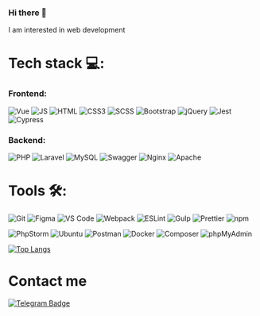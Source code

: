 ### Hi there 👋

I am interested in web development

# Tech stack 💻:

### Frontend:

![Vue](https://img.shields.io/badge/Vue.js-%23E34F26?logo=Vue.js&logoColor=fff&color=4FC08D)
![JS](https://img.shields.io/badge/JavaScript-%23E34F26?logo=javascript&logoColor=%23000&color=%23F7E01D)
![HTML](https://img.shields.io/badge/HTML5-%23E34F26?logo=html5&logoColor=%23fff&color=%23E34F26)
![CSS3](https://img.shields.io/badge/CSS3-%23E34F26?logo=css3&logoColor=%23fff&color=%231698E9)
![SCSS](https://img.shields.io/badge/SCSS-%23E34F26?logo=sass&logoColor=%23000&color=%23C95B93)
![Bootstrap](https://img.shields.io/badge/Bootstrap-%23E34F26?logo=Bootstrap&logoColor=fff&color=7952B3)
![jQuery](https://img.shields.io/badge/jQuery-%23E34F26?logo=jQuery&logoColor=fff&color=0769AD)
![Jest](https://img.shields.io/badge/Jest-%23E34F26?logo=Jest&logoColor=fff&color=C21325)
![Cypress](https://img.shields.io/badge/Cypress-%23E34F26?logo=Cypress&logoColor=fff&color=17202C)

### Backend:

![PHP](https://img.shields.io/badge/PHP-fff?logo=php&logoColor=fff&color=777BB4)
![Laravel](https://img.shields.io/badge/Laravel-fff?logo=Laravel&logoColor=fff&color=FF2D20)
![MySQL](https://img.shields.io/badge/MySQL-fff?logo=MySQL&logoColor=fff&color=4479A1)
![Swagger](https://img.shields.io/badge/Swagger-fff?logo=Swagger&logoColor=000&color=85EA2D)
![Nginx](https://img.shields.io/badge/Nginx-fff?logo=Nginx&logoColor=fff&color=009639)
![Apache](https://img.shields.io/badge/Apache-fff?logo=Apache&logoColor=000&color=BA55D3)

# Tools 🛠:

![Git](https://camo.githubusercontent.com/3ea1c940cc08da19f16d17ca0c4704397dac1f12a1bb73f1174ae504c3e80a85/68747470733a2f2f696d672e736869656c64732e696f2f62616467652f2d4769742d3333333333333f7374796c653d666c6174266c6f676f3d676974)
![Figma](https://img.shields.io/badge/Figma-fff?logo=Figma&logoColor=fff&color=F24E1E)
![VS Code](https://img.shields.io/badge/VS%20Code-%23333?logo=visual%20studio%20code&logoColor=%23007ACC) ![Webpack](https://img.shields.io/badge/Webpack-%23E34F26?logo=webpack&logoColor=%23fff&color=%23539AC8)
![ESLint](https://img.shields.io/badge/ESLint-%23E34F26?logo=eslint&logoColor=%23fff&color=%234B32C3)
![Gulp](https://img.shields.io/badge/Gulp-fff?logo=Gulp&logoColor=fff&color=CF4647)
![Prettier](https://img.shields.io/badge/Prettier-%23E34F26?logo=prettier&logoColor=%23fff&color=%23C086C2)
![npm](https://img.shields.io/badge/npm-fff?logo=npm&logoColor=fff&color=CB3837)

![PhpStorm](https://img.shields.io/badge/PhpStorm-fff?logo=PhpStorm&logoColor=fff&color=000000)
![Ubuntu](https://img.shields.io/badge/Ubuntu-fff?logo=Ubuntu&logoColor=fff&color=E95420)
![Postman](https://img.shields.io/badge/Postman-fff?logo=Postman&logoColor=000&color=FF6C37)
![Docker](https://img.shields.io/badge/Docker-fff?logo=Docker&logoColor=fff&color=2496ED)
![Composer](https://img.shields.io/badge/Composer-fff?logo=Composer&logoColor=fff&color=885630)
![phpMyAdmin](https://img.shields.io/badge/phpMyAdmin-fff?logo=phpMyAdmin&logoColor=fff&color=6C78AF)

[![Top Langs](https://github-readme-stats.vercel.app/api/top-langs/?username=alexchasx&layout=compact)](https://github.com/anuraghazra/github-readme-stats)

# Contact me

<a href="https://t.me/a_chasovnikov">
    <img src="https://img.shields.io/badge/Telegram-rgb(53,164,222)?logo=telegram&logoColor=white" alt="Telegram Badge"/>
</a>
